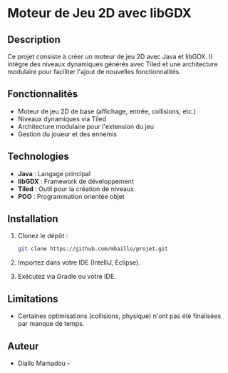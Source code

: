 # Moteur de Jeu 2D avec libGDX

## Description

Ce projet consiste à créer un moteur de jeu 2D avec Java et libGDX. Il intègre des niveaux dynamiques générés avec Tiled et une architecture modulaire pour faciliter l'ajout de nouvelles fonctionnalités.

## Fonctionnalités

- Moteur de jeu 2D de base (affichage, entrée, collisions, etc.)
- Niveaux dynamiques via Tiled
- Architecture modulaire pour l'extension du jeu
- Gestion du joueur et des ennemis

## Technologies

- **Java** : Langage principal
- **libGDX** : Framework de développement
- **Tiled** : Outil pour la création de niveaux
- **POO** : Programmation orientée objet

## Installation

1. Clonez le dépôt :
   ```bash
   git clone https://github.com/mbaillo/projet.git
   ```

2. Importez dans votre IDE (IntelliJ, Eclipse).
3. Exécutez via Gradle ou votre IDE.

## Limitations

- Certaines optimisations (collisions, physique) n'ont pas été finalisées par manque de temps.



## Auteur

- Diallo Mamadou -


